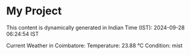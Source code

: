 # My Project

This content is dynamically generated in Indian Time (IST): 2024-09-28 06:24:54 IST


Current Weather in Coimbatore:
Temperature: 23.88 °C
Condition: mist
